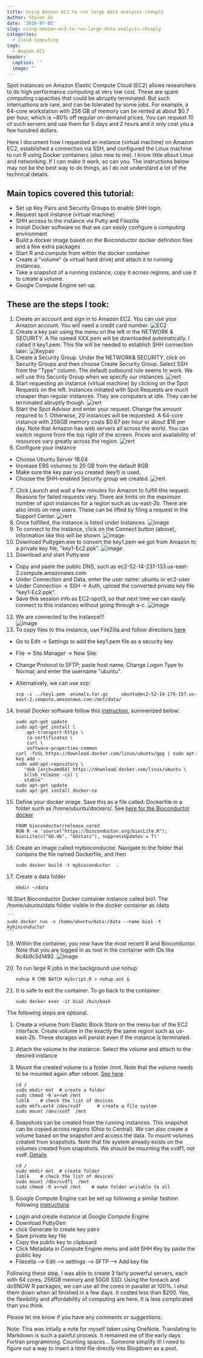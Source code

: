 ```yaml
---
title: Using Amazon EC2 to run large data analyses cheaply
author: Steven Ge
date: '2018-07-05'
slug: using-amazon-ec2-to-run-large-data-analysis-cheaply
categories:
  - cloud computing
tags:
  - Amazon EC2
header:
  caption: ''
  image: ''
---
```

Spot instances on Amazon Elastic Compute Cloud (EC2) allows researchers to do high performance computing at very low cost. These are spare computing capacities that could be abruptly terminated. But such interruptions are rare, and can be tolerated by some jobs. For example, a 64-core workstation with 256 GB of memory can be rented at about $0.7 per hour, which is ~80% off regular on-demand prices. You can request 10 of such servers and use them for 5 days and 2 hours and it only cost you a few hundred dollars. 

Here I document how I requested an instance (virtual machine) on Amazon EC2, established a connection via SSH, and configured the Linux machine to run R using Docker containers (also new to me). I know little about Linux and networking. If I can make it work, so can you. The instructions below may not be the best way to do things, as I do not understand a lot of the technical details. 

## Main topics covered this tutorial:

* Set up Key Pairs and Security Groups to enable SHH login.
*	Request spot instance (virtual machine)
* SHH access to the instance via Putty and Filezilla
* Install Docker software so that we can easily configure a computing environment
* Build a docker image based on the Bioconductor docker definition files and a few extra packages
* Start R and compute from within the docker container
* Create a "volume" (a virtual hard drive) and attach it to running instances.
* Take a snapshot of a running instance, copy it across regions, and use it to create a volume.
* Google Compute Engine set-up.

## These are the steps I took:

1. Create an account and sign in to Amazon EC2. You can use your Amazon account. You will need a credit card number.
![EC2](/img/postEC2/image001.png)
2. Create a key pair using the menu on the left in the NETWORK & SECURITY. A file named XXX.pem will be downloaded automatically. I called it key1.pem. This file will be needed to establish SHH connection later.
![Keypair](/img/postEC2/image003.png)
3. Create a Security Group.  Under the NETWORK& SECURITY, click on Security Groups and then choose Create Security Group.  Select SSH from the "Type" column.  The default outbound rule seems to work. We will use this Security Group when we specify our instances.
![rert](/img/postEC2/image005.png)
4. Start requesting an instance (virtual machine) by clicking on the Spot Requests on the left. Instances initiated with Spot Requests are much cheaper than regular instances. They are computers at idle. They can be terminated abruptly though.
![rert](/img/postEC2/image007.png)
5.	Start the Spot Advisor and enter your request. Change the amount required to 1. Otherwise, 20 instances will be requested. A 64-core instance with 256GB memory costs $0.67 per hour or about $16 per day.  Note that Amazon has web servers all across the world. You can switch regions from the top right of the screen. Prices and availability of resources vary greatly across the region. 
![rert](/img/postEC2/image009.png)
6. Configure your instance
 - Choose Ubuntu Server 16.04
 - Increase EBS volumes to 20 GB from the default 8GB
 - Make sure the key pair you created (key1) is used.
 - Choose the SHH-enabled Security group we created. 
 ![rert](/img/postEC2/image011.png)
7.	Click Launch and wait a few minutes for Amazon to fulfill this request. Reasons for failed requests vary. There are limits on the maximum number of spot instances for a region such as us-east-2b. There are also limits on new users. These can be lifted by filing a request in the Support Center. 
 ![rert](/img/postEC2/image013.png)
8. Once fulfilled, the instance is listed under Instances. 
 ![image](/img/postEC2/image015.png)
9. To connect to the instance, click on the Connect button (above), information like this will be shown.
 ![image](/img/postEC2/image017.png)
10.	Download Puttygen.exe to convert the key1.pem we got from Amazon to a private key file, "key1-Ec2.ppk".  ![image](/img/postEC2/image019.png)
11.	Download and start Putty.exe
 - Copy and paste the public DNS, such as ec2-52-14-231-133.us-east-2.compute.amazonaws.com
 - Under Connection and Data, enter the user name: ubuntu or ec2-user
 - Under Connection -> SSH  -> Auth, upload the converted private key file "key1-Ec2.ppk". 
 - Save this session info as EC2-spot3, so that next time we can easily connect to this instances without going through a-c. 
 ![image](/img/postEC2/image021.png)
12.	We are connected to the instance!!!  
 ![image](/img/postEC2/image023.png)
13.	To copy files to this instance, use FileZilla and follow directions [here](http://angus.readthedocs.io/en/2014/amazon/transfer-files-between-instance.html)
 - Go to Edit -> Settings to add the key1.pem file as a security key
 - File -> Site Manager -> New Site: 
 - Change Protocol to SFTP;  paste host name, Change Logon Type to Normal;  and enter the username "ubuntu". 
 - Alternatively, we can use scp: 

    ```
    scp -i ../key1.pem  animals.tar.gz     ubuntu@ec2-52-14-179-157.us-east-2.compute.amazonaws.com:/mnt/data/
     ```
14.	Install Docker software follow this [instruction](https://docs.docker.com/install/linux/docker-ce/ubuntu/#install-using-the-repository), summerized below:

    ```
    sudo apt-get update
    sudo apt-get install \
        apt-transport-https \
        ca-certificates \
        curl \
        software-properties-common
    curl -fsSL https://download.docker.com/linux/ubuntu/gpg | sudo apt-key add -
    sudo add-apt-repository \
       "deb [arch=amd64] https://download.docker.com/linux/ubuntu \
       $(lsb_release -cs) \
       stable"
    sudo apt-get update
    sudo apt-get install docker-ce
    ```
15. Define your docker image. Save this  as a file called: Dockerfile in a folder such as /home/ubuntu/dockers/. See [here for the Bioconductor docker](https://www.bioconductor.org/help/docker/)

    ```
    FROM bioconductor/release_core2
    RUN R -e 'source("https://bioconductor.org/biocLite.R");
    biocLite(c("GO.db", "GOstats"), suppressUpdates = T)'
    ```
16.	Create an image called mybioconductor. Navigate to the folder that contains the file named Dockerfile, and then 

    ```
    sudo docker build -t mybioconductor  .
    ```
17. Create a data folder

    ```
    mkdir ~/data
    ```
18.Start Bioconductor Docker container instance called bio1. The /home/ubuntu/data folder visible in the docker container as /data

    ```
    sudo docker run -v /home/ubuntu/data:/data --name bio1 -t         mybioconductor 
    ```
19. Within the container, you now have the most recent R and Bioconductor. Note that you are logged in as root in the container with IDs like 9c4b9c5d1492.
 ![image](/img/postEC2/image025.png)
20. To run large R jobs in the background use nohup

    ```
    nohup R CMD BATCH myScript.R > nohup.out & 
    ```
21. It is safe to exit the container. To go back to the container:

    ```
    sudo docker exec -it bio2 /bin/bash 
    ```

The following steps are optional. 

1. Create a volume from Elastic Block Store on the menu bar of the EC2 interface.
Create volume in the exactly the same region such as us-east-2b. These storages will persist even if the instance is terminated.
2. Attach the volume to the instance.  Select the volume and attach to the desired instance
3. Mount the created volume to a folder /mnt. Note that the volume needs to be mounted again after reboot. [See here](https://n2ws.com/blog/how-to-guides/connect-aws-ebs-volume-another-instance)

    ```
    cd /
    sudo mkdir mnt  # create a folder
    sudo chmod -R a+rwX /mnt
    lsblk    # check the list of devices 
    sudo mkfs.ext4 /dev/xvdf      # create a file system
    sudo mount /dev/xvdf  /mnt 
    ```
4. Snapshots can be created from the running instances. This snapshot can be copied across regions (Ohio to Central). We can also create a volume based on the snapshot and access the data. To mount volumes created from snapshots. Note that file system already exists on the volumes created from snapshots. We should be mounting the xvdf1, not xvdf. [Details](https://serverfault.com/questions/632905/cannot-mount-an-existing-ebs-on-aws)

    ```
    cd /
    sudo mkdir mnt  # create folder
    lsblk    # check the list of devices 
    sudo mount /dev/xvdf1  /mnt      
    sudo chmod -R a+rwX /mnt    # make folder writable to all
    ```
5. Google Compute Engine can be set up following a similar fashion following [instructions](https://www.onepagezen.com/google-cloud-ftp-filezilla-quick-start/)
 - Login and create instance at Google  Compute Engine 
 - Download PuttyGen
 - click Generate to create key pairs
 - Save private key file
 - Copy the public key to clipboard
 - Click Metadata in Compute Engine menu and add SHH Key by paste the public key
 - Filezella --> Edit --> settings --> SFTP  --> Add key file
 
 
 Following these step, I was able to create 3 fairly powerful servers, each with 64 cores, 256GB memory and 50GB SSD. Using the foreach and doSNOW  R packages, we can use all the cores in parallel at 100%.  I shut them down when all finished in a few days. It costed less than $200. Yes, the flexibility and affordability of computing are here. It is less complicated than you think. 
 
Please let me know if you have any comments or suggestions. 
 
Note: This was intially a note for myself taken using OneNote. Translating to Markdown is such a painful process. It remained me of the early days Fortran programming. Counting spaces... Someone simplify it! I need to figure out a way to insert a html file directly into Blogdown as a post. 
 


